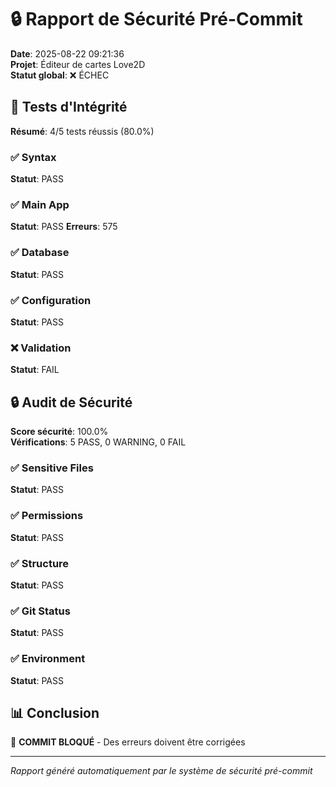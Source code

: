 # 🔒 Rapport de Sécurité Pré-Commit

**Date**: 2025-08-22 09:21:36  
**Projet**: Éditeur de cartes Love2D  
**Statut global**: ❌ ÉCHEC

## 🧪 Tests d'Intégrité

**Résumé**: 4/5 tests réussis (80.0%)

### ✅ Syntax
**Statut**: PASS

### ✅ Main App
**Statut**: PASS
**Erreurs**: 575

### ✅ Database
**Statut**: PASS

### ✅ Configuration
**Statut**: PASS

### ❌ Validation
**Statut**: FAIL

## 🔒 Audit de Sécurité

**Score sécurité**: 100.0%  
**Vérifications**: 5 PASS, 0 WARNING, 0 FAIL

### ✅ Sensitive Files
**Statut**: PASS

### ✅ Permissions
**Statut**: PASS

### ✅ Structure
**Statut**: PASS

### ✅ Git Status
**Statut**: PASS

### ✅ Environment
**Statut**: PASS

## 📊 Conclusion

🛑 **COMMIT BLOQUÉ** - Des erreurs doivent être corrigées

---
*Rapport généré automatiquement par le système de sécurité pré-commit*
